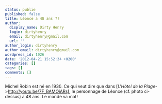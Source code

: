 ```yaml
---
status: publie
published: false
title: Léonce a 48 ans ?!
author:
  display_name: Dirty Henry
  login: dirtyhenry
  email: dirtyhenry@gmail.com
  url: ''
author_login: dirtyhenry
author_email: dirtyhenry@gmail.com
wordpress_id: 1026
date: '2012-04-21 15:52:34 +0200'
categories: []
tags: []
comments: []
---
```

Michel Robin est né en 1930. Ce qui veut dire que dans [*L'Hôtel de la Plage*->http://youtu.be/7F_BAMOiARs], le personnage de Léonce (cf. photo ci-dessus) a 48 ans. Le monde va mal !
